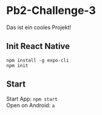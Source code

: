 # Pb2-Challenge-3
Das ist ein cooles Projekt!
## Init React Native
``npm install -g expo-cli`` <br>
``npm init``

## Start
Start App: 
``npm start`` <br>
Open on Android: 
``a``
